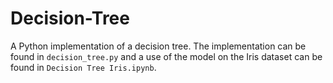 # Decision-Tree

A Python implementation of a decision tree. The implementation can be found in `decision_tree.py` and a use of the model on the Iris dataset can be found in `Decision Tree Iris.ipynb`. 
